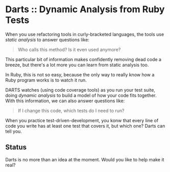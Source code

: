 # Darts :: Dynamic Analysis from Ruby Tests

When you use refactoring tools in curly-bracketed languages, the tools use *static analysis* to answer questions like:

> Who calls this method? Is it even used anymore?

This particular bit of information makes confidently removing dead code a breeze, but there's a lot more you can learn 
from static analysis too.

In Ruby, this is not so easy, because the only way to really know how a Ruby program works is to watch it run.

DARTS watches (using code coverage tools) as you run your test suite, doing *dynamic analysis* to build a model of how your 
code fits together. With this information, we can also answer questions like:
  
> If I change this code, which tests do I need to run?

When you practice test-driven-development, you konw that every line of code you write has at least one test that 
covers it, but which one? Darts can tell you.

## Status

Darts is no more than an idea at the moment. Would you like to help make it real?